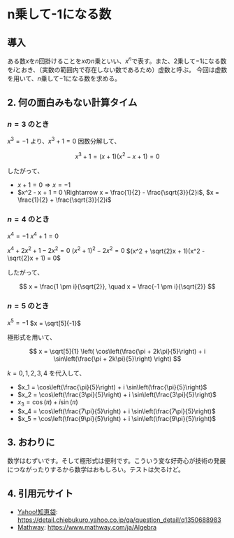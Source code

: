 # n乗して-1になる数

## 導入

ある数$x$を$n$回掛けることを$x$の$n$乗といい、$x^n$で表す。また、2乗して$-1$になる数を$i$とおき、（実数の範囲内で存在しない数であるため）虚数と呼ぶ。
今回は虚数を用いて、$n$乗して$-1$になる数を求める。

## 2. 何の面白みもない計算タイム

### $n=3$ のとき

$x^3 = -1$ より、$x^3 + 1 = 0$
因数分解して、

$$
x^3 + 1 = (x + 1)(x^2 - x + 1) = 0
$$

したがって、

- $x + 1 = 0 \Rightarrow x = -1$
- $x^2 - x + 1 = 0 \Rightarrow x = \frac{1}{2} - \frac{\sqrt{3}}{2}i$, $x = \frac{1}{2} + \frac{\sqrt{3}}{2}i$

### $n=4$ のとき

$x^4 = -1$
$x^4 + 1 = 0$

$x^4 + 2x^2 + 1 - 2x^2 = 0$
$(x^2 + 1)^2 - 2x^2 = 0$
$(x^2 + \sqrt{2}x + 1)(x^2 - \sqrt{2}x + 1) = 0$

したがって、

$$
x = \frac{1 \pm i}{\sqrt{2}}, \quad x = \frac{-1 \pm i}{\sqrt{2}}
$$

### $n=5$ のとき

$x^5 = -1$
$x = \sqrt[5]{-1}$

極形式を用いて、

$$
x = \sqrt[5]{1} \left( \cos\left(\frac{\pi + 2k\pi}{5}\right) + i \sin\left(\frac{\pi + 2k\pi}{5}\right) \right)
$$

$k = 0, 1, 2, 3, 4$ を代入して、

- $x_1 = \cos\left(\frac{\pi}{5}\right) + i \sin\left(\frac{\pi}{5}\right)$
- $x_2 = \cos\left(\frac{3\pi}{5}\right) + i \sin\left(\frac{3\pi}{5}\right)$
- $x_3 = \cos\left(\pi\right) + i \sin\left(\pi\right)$
- $x_4 = \cos\left(\frac{7\pi}{5}\right) + i \sin\left(\frac{7\pi}{5}\right)$
- $x_5 = \cos\left(\frac{9\pi}{5}\right) + i \sin\left(\frac{9\pi}{5}\right)$

## 3. おわりに

数学はむずいです。そして極形式は便利です。こういう変な好奇心が技術の発展につながったりするから数学はおもしろい。テストは欠るけど。

## 4. 引用元サイト

- [Yahoo!知恵袋](https://detail.chiebukuro.yahoo.co.jp/qa/question_detail/q1350688983): <https://detail.chiebukuro.yahoo.co.jp/qa/question_detail/q1350688983>
- [Mathway](https://www.mathway.com/ja/Algebra): <https://www.mathway.com/ja/Algebra>
